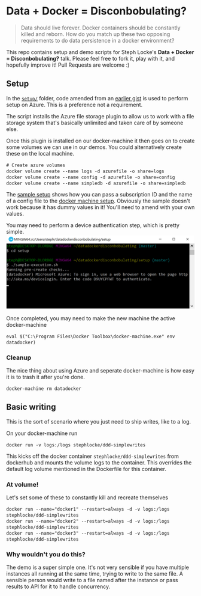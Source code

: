 # Data + Docker = Disconbobulating?
> Data should live forever. Docker containers should be constantly killed and reborn. How do you match up these two opposing requirements to do data persistence in a docker environment?

This repo contains setup and demo scripts for Steph Locke's **Data + Docker = Disconbobulating?** talk. Please feel free to fork it, play with it, and hopefully improve it! Pull Requests are welcome :)

## Setup
In the [`setup/`](./setup/) folder, code amended from an [earlier gist](https://gist.github.com/stephlocke/a02d7b8be42604e5b6bbd19d689ab28f) is used to perform setup on Azure. This is a preference not a requirement.

The script installs the Azure file storage plugin to allow us to work with a file storage system that's basically unlimited and taken care of by someone else. 

Once this plugin is installed on our docker-machine it then goes on to create some volumes we can use in our demos. You could alternatively create these on the local machine.

```
# Create azure volumes
docker volume create --name logs -d azurefile -o share=logs
docker volume create --name config -d azurefile -o share=config
docker volume create --name simpledb -d azurefile -o share=simpledb
```

The [sample setup](./setup/sample-execution.sh) shows how you can pass a subscription ID and the name of a config file to the [docker machine setup](./setup/azure-docker-machine.sh). Obviously the sample doesn't work because it has dummy values in it! You'll need to amend with your own values.

You may need to perform a device authentication step, which is pretty simple.
![](./readme/executionprocess1.jpg)

Once completed, you may need to make the new machine the active docker-machine

```
eval $("C:\Program Files\Docker Toolbox\docker-machine.exe" env datadocker)
```

### Cleanup
The nice thing about using Azure and seperate docker-machine is how easy it is to trash it after you're done.

```
docker-machine rm datadocker
```

## Basic writing
This is the sort of scenario where you just need to ship writes, like to a log.

On your docker-machine run

```
docker run -v logs:/logs stephlocke/ddd-simplewrites
```

This kicks off the docker container `stephlocke/ddd-simplewrites` from dockerhub and mounts the volume logs to the container. This overrides the default log volume mentioned in the Dockerfile for this container.

### At volume!
Let's set some of these to constantly kill and recreate themselves

```
docker run --name="docker1" --restart=always -d -v logs:/logs stephlocke/ddd-simplewrites
docker run --name="docker2" --restart=always -d -v logs:/logs stephlocke/ddd-simplewrites
docker run --name="docker3" --restart=always -d -v logs:/logs stephlocke/ddd-simplewrites
```

### Why wouldn't you do this?
The demo is a super simple one. It's not very sensible if you have multiple instances all running at the same time, trying to write to the same file. A sensible person would write to a file named after the instance or pass results to API for it to handle concurrency.